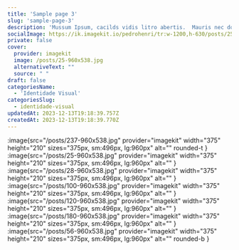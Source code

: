 ```yaml
---
title: 'Sample page 3'
slug: 'sample-page-3'
description: 'Mussum Ipsum, cacilds vidis litro abertis.  Mauris nec dolor in eros commodo tempor. Aenean aliquam molestie leo, vitae iaculis nisl.'
socialImage: https://ik.imagekit.io/pedrohenri/tr:w-1200,h-630/posts/25-960x538.jpg
private: false
cover:
  provider: imagekit
  image: /posts/25-960x538.jpg
  alternativeText: ""
  source: " "
draft: false
categoriesName: 
  - 'Identidade Visual'
categoriesSlug:
  - identidade-visual
updatedAt: 2023-12-13T19:18:39.757Z
createdAt: 2023-12-13T19:18:39.770Z
---
```


:image{src="/posts/237-960x538.jpg" provider="imagekit"  width="375" height="210" sizes="375px, sm:496px, lg:960px" alt="" rounded-t }
:image{src="/posts/25-960x538.jpg" provider="imagekit" width="375" height="210" sizes="375px, sm:496px, lg:960px" alt="" }
:image{src="/posts/28-960x538.jpg" provider="imagekit"  width="375" height="210" sizes="375px, sm:496px, lg:960px" alt="" }
:image{src="/posts/100-960x538.jpg" provider="imagekit" width="375" height="210" sizes="375px, sm:496px, lg:960px" alt="" }
:image{src="/posts/120-960x538.jpg" provider="imagekit" width="375" height="210" sizes="375px, sm:496px, lg:960px" alt="" }
:image{src="/posts/180-960x538.jpg" provider="imagekit" width="375" height="210" sizes="375px, sm:496px, lg:960px" alt="" }
:image{src="/posts/56-960x538.jpg" provider="imagekit" width="375" height="210" sizes="375px, sm:496px, lg:960px" alt="" rounded-b }
